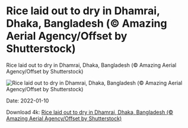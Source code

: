 # Rice laid out to dry in Dhamrai, Dhaka, Bangladesh (© Amazing Aerial Agency/Offset by Shutterstock)

Rice laid out to dry in Dhamrai, Dhaka, Bangladesh (© Amazing Aerial Agency/Offset by Shutterstock)

![Rice laid out to dry in Dhamrai, Dhaka, Bangladesh (© Amazing Aerial Agency/Offset by Shutterstock)](https://bing.com/th?id=OHR.RiceBangladesh_EN-US1519717699_UHD.jpg&w=1024&h=576)

Date: 2022-01-10

Download 4k: [Rice laid out to dry in Dhamrai, Dhaka, Bangladesh (© Amazing Aerial Agency/Offset by Shutterstock)](https://bing.com/th?id=OHR.RiceBangladesh_EN-US1519717699_UHD.jpg)

